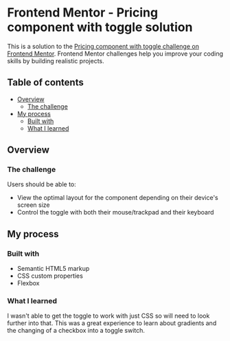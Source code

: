# Frontend Mentor - Pricing component with toggle solution

This is a solution to the [Pricing component with toggle challenge on Frontend Mentor](https://www.frontendmentor.io/challenges/pricing-component-with-toggle-8vPwRMIC). Frontend Mentor challenges help you improve your coding skills by building realistic projects. 

## Table of contents

- [Overview](#overview)
  - [The challenge](#the-challenge)  
- [My process](#my-process)
  - [Built with](#built-with)
  - [What I learned](#what-i-learned)

## Overview

### The challenge

Users should be able to:

- View the optimal layout for the component depending on their device's screen size
- Control the toggle with both their mouse/trackpad and their keyboard

## My process

### Built with

- Semantic HTML5 markup
- CSS custom properties
- Flexbox

### What I learned

I wasn't able to get the toggle to work with just CSS so will need to look further into that.
This was a great experience to learn about gradients and the changing of a checkbox into a toggle switch.

